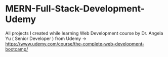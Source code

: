 # MERN-Full-Stack-Development-Udemy
All projects I created while learning Web Development course by Dr. Angela Yu ( Senior Developer ) from Udemy -> https://www.udemy.com/course/the-complete-web-development-bootcamp/
